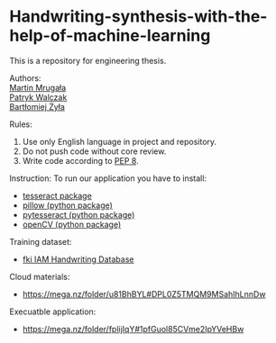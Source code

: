 # Handwriting-synthesis-with-the-help-of-machine-learning

This is a repository for engineering thesis.

Authors: <br/>
[Martin Mrugała](https://github.com/MartinM98) <br/>
[Patryk Walczak](https://github.com/Walczi123) <br/>
[Bartłomiej Żyła](https://github.com/zbartkus3150) <br/>

Rules:

1. Use only English language in project and repository.
2. Do not push code without core review.
3. Write code according to [PEP 8](https://www.python.org/dev/peps/pep-0008/).

Instruction:
To run our application you have to install:

- [tesseract package](https://github.com/tesseract-ocr/tesseract)
- [pillow (python package)](https://pypi.org/project/Pillow/)
- [pytesseract (python package)](https://pypi.org/project/pytesseract/)
- [openCV (python package)](https://pypi.org/project/opencv-python/)

Training dataset:

- [fki IAM Handwriting Database](http://www.fki.inf.unibe.ch/databases/iam-handwriting-database)

Cloud materials:

- https://mega.nz/folder/u81BhBYL#DPL0Z5TMQM9MSahIhLnnDw

Execuatble application:

- https://mega.nz/folder/fplijIqY#1pfGuol85CVme2IpYVeHBw
